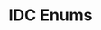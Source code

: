 ---
title: IDC Enums
position: 1.4
type: ""
description: IDCCmdsEnum and IDCVarsEnum

content_markdown: |-
  The IDC generates two enums, 'IDCCmdsEnum', which contains the names of all your IDC cmds,
  and 'IDCVarsEnum', which contains the names of IDC variables and their classes.

  They are used to show you better suggestions and can be used to run IDC cmds from code.
  For example you can run an IDC cmd through the `IDCUtils.IDC.RunCmd` method, which requires the IDCCmdsEnum.

  If you disabled auto-regenerate in the settings then you should click the 'Update IDC Enums' button in the IDC prefab whenever you add/remove an IDC cmd or var.
  {: .warning }

---